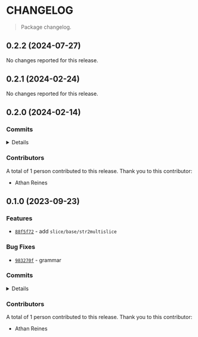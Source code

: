 # CHANGELOG

> Package changelog.

<section class="release" id="v0.2.2">

## 0.2.2 (2024-07-27)

No changes reported for this release.

</section>

<!-- /.release -->

<section class="release" id="v0.2.1">

## 0.2.1 (2024-02-24)

No changes reported for this release.

</section>

<!-- /.release -->

<section class="release" id="v0.2.0">

## 0.2.0 (2024-02-14)

<section class="commits">

### Commits

<details>

-   [`f9854ba`](https://github.com/stdlib-js/stdlib/commit/f9854ba76ecca611e58c9b8d3b84c2f6e7527e49) - **refactor:** use utility to create a MultiSlice from a list of arguments _(by Athan Reines)_
-   [`98414a0`](https://github.com/stdlib-js/stdlib/commit/98414a0dd9e4fd5f256e9082e7865873bf3a9e79) - **test:** fix description _(by Athan Reines)_
-   [`e273dbf`](https://github.com/stdlib-js/stdlib/commit/e273dbffb69451c6f57ec4871d055c3c8f47468e) - **docs:** fix example _(by Athan Reines)_

</details>

</section>

<!-- /.commits -->

<section class="contributors">

### Contributors

A total of 1 person contributed to this release. Thank you to this contributor:

-   Athan Reines

</section>

<!-- /.contributors -->

</section>

<!-- /.release -->

<section class="release" id="v0.1.0">

## 0.1.0 (2023-09-23)

<section class="features">

### Features

-   [`88f5f72`](https://github.com/stdlib-js/stdlib/commit/88f5f726891a4bb0cf80c933db972499ca6e06dd) - add `slice/base/str2multislice`

</section>

<!-- /.features -->

<section class="bug-fixes">

### Bug Fixes

-   [`983270f`](https://github.com/stdlib-js/stdlib/commit/983270f7296e7a1664b55cf85839b90b488b6765) - grammar

</section>

<!-- /.bug-fixes -->

<section class="commits">

### Commits

<details>

-   [`983270f`](https://github.com/stdlib-js/stdlib/commit/983270f7296e7a1664b55cf85839b90b488b6765) - **fix:** grammar _(by Athan Reines)_
-   [`88f5f72`](https://github.com/stdlib-js/stdlib/commit/88f5f726891a4bb0cf80c933db972499ca6e06dd) - **feat:** add `slice/base/str2multislice` _(by Athan Reines)_

</details>

</section>

<!-- /.commits -->

<section class="contributors">

### Contributors

A total of 1 person contributed to this release. Thank you to this contributor:

-   Athan Reines

</section>

<!-- /.contributors -->

</section>

<!-- /.release -->

